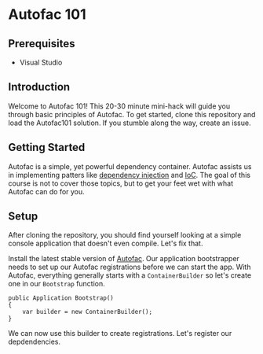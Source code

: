 # Autofac 101

## Prerequisites
- Visual Studio

## Introduction
Welcome to Autofac 101!  This 20-30 minute mini-hack will guide you through basic principles of Autofac.  To get started, clone this repository and load the Autofac101 solution.  If you stumble along the way, create an issue.

## Getting Started
Autofac is a simple, yet powerful dependency container.  Autofac assists us in implementing patters like [dependency injection](https://en.wikipedia.org/wiki/Dependency_injection) and [IoC](https://en.wikipedia.org/wiki/Inversion_of_control).  The goal of this course is not to cover those topics, but to get your feet wet with what Autofac can do for you.

## Setup
After cloning the repository, you should find yourself looking at a simple console application that doesn't even compile.  Let's fix that.

Install the latest stable version of [Autofac](https://www.nuget.org/packages/Autofac/).  Our application bootstrapper needs to set up our Autofac registrations before we can start the app.  With Autofac, everything generally starts with a ```ContainerBuilder``` so let's create one in our ```Bootstrap``` function.
```
public Application Bootstrap()
{
	var builder = new ContainerBuilder();
}
```
We can now use this builder to create registrations.  Let's register our depdendencies.